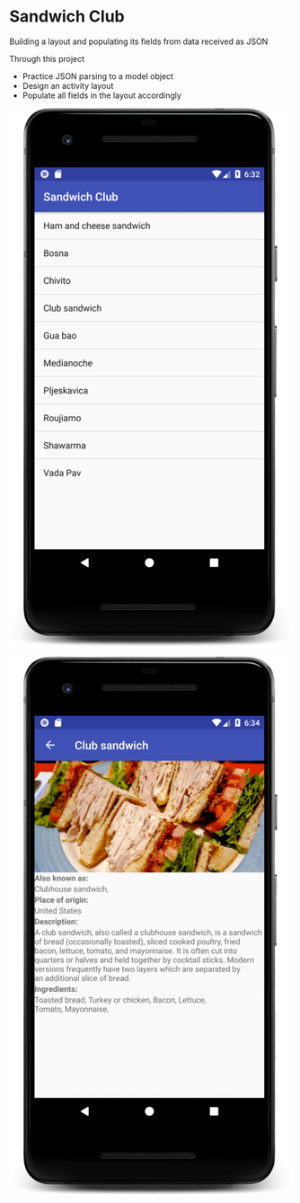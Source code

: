 # Sandwich Club

Building a layout and populating its fields from data received as JSON

Through this project
- Practice JSON parsing to a model object
- Design an activity layout
- Populate all fields in the layout accordingly


![Main Screen](https://github.com/ondercaglar/SandwichClub/blob/master/sandwich_1.png)

![Sandwich Detail Screen](https://github.com/ondercaglar/SandwichClub/blob/master/sandwich_2.png)



